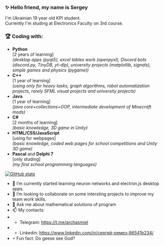 ### ✨ Hello friend, my name is Sergey<br> 
I'm Ukrainian 19 year old KPI student.<br> 
Currently I'm studing at Electronics Faculty on 3rd course.<br>



### 🏆 Coding with:
- **Python**<br/> 
[2 years of learning]<br> 
*(desktop apps (pyqt5), excel tables work (openpyxl), Discord bots (discord.py, TinyDB, yt-dlp), university projects (matplotlib, signals), simple games and physics (pygame))*
- **C++**<br> 
[1 year of learning]<br> 
*(using only for heavy tasks, graph algorithms, robot automatization projects, rarely SFML visual projects and university projects)*
- **Java**<br> 
[1 year of learning]<br> 
*(java core+collections+OOP, intermediate development of Minecraft mods)*
- **C#**<br> 
[2 months of learning]<br> 
*(basic knowledge, 3D game in Unity)*
- **HTML/CSS/JavaScript**<br> 
[using for webpages]<br> 
*(basic knowledge, coded web pages for school competitions and Unity 3D game)*
- **Pascal** and **Delphi 7**<br> 
[only studing]<br> 
*(my first school programming languages)*


 [![GitHub stats](https://github-readme-stats.vercel.app/api?username=Archasmiel)](https://github.com/anuraghazra/github-readme-stats)


- 🌱 I’m currently started learning neuron networks and electron.js desktop apps.
- 👯 I’m looking to collaborate on some intersting projects to improve my team work skills. 
- 💬 Ask me about mathematical solutions of program 
- 📫 My contacts: 
- - Telegram: https://t.me/archasmiel
- - Linkedin: https://www.linkedin.com/in/сергей-ремез-86541b234/
- ⚡ Fun fact: Do geese see God?
